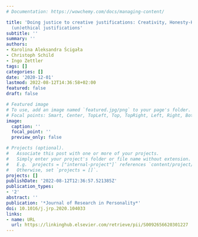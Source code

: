 ```yaml
---
# Documentation: https://wowchemy.com/docs/managing-content/

title: 'Doing justice to creative justifications: Creativity, Honesty-Humility, and
  (un)ethical justifications'
subtitle: ''
summary: ''
authors:
- Karolina Aleksandra Ścigała
- Christoph Schild
- Ingo Zettler
tags: []
categories: []
date: '2020-12-01'
lastmod: 2022-08-12T14:36:58+02:00
featured: false
draft: false

# Featured image
# To use, add an image named `featured.jpg/png` to your page's folder.
# Focal points: Smart, Center, TopLeft, Top, TopRight, Left, Right, BottomLeft, Bottom, BottomRight.
image:
  caption: ''
  focal_point: ''
  preview_only: false

# Projects (optional).
#   Associate this post with one or more of your projects.
#   Simply enter your project's folder or file name without extension.
#   E.g. `projects = ["internal-project"]` references `content/project/deep-learning/index.md`.
#   Otherwise, set `projects = []`.
projects: []
publishDate: '2022-08-12T12:36:57.521385Z'
publication_types:
- '2'
abstract: ''
publication: '*Journal of Research in Personality*'
doi: 10.1016/j.jrp.2020.104033
links:
- name: URL
  url: https://linkinghub.elsevier.com/retrieve/pii/S0092656620301227
---
```

